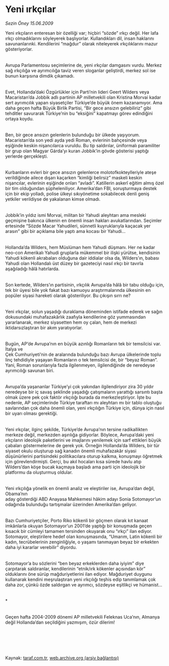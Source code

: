 # Yeni ırkçılar

*Sezin Öney 15.06.2009*

<div class="taraf_structure_2col_1zq">
<div class="margen_n">



 <p>Yeni ırkçıların enteresan bir özelliği var; hiçbiri “sözde” ırkçı değil. Her lafa ırkçı olmadıklarını söyleyerek başlıyorlar. Kullandıkları dil, insan haklarını savunanlarınki. Kendilerini “mağdur” olarak niteleyerek ırkçılıklarını mazur gösteriyorlar. <br/><br/><br/>Avrupa Parlamentosu seçimlerine de, yeni ırkçılar damgasını vurdu. Merkez sağ ırkçılığa ve ayrımcılığa taviz veren sloganlar geliştirdi, merkez sol ise bunun karşısına dimdik çıkamadı. <br/><br/><br/>Evet, Hollanda’daki Özgürlükler için Parti’nin lideri Geert Wilders veya Macaristan’da Jobbik adlı partinin AP milletvekili olan Kristina Morvai kadar sert ayrımcılık yapan siyasetçiler Türkiye’de büyük önem kazanamıyor. Ama daha geçen hafta Büyük Birlik Partisi, “Bir gece ansızın gelebiliriz” gibi tehditler savurarak Türkiye’nin bu “eksiğini” kapatmayı görev edindiğini ortaya koydu. <br/><br/><br/>Ben, bir gece ansızın gelenlerin bulunduğu bir ülkede yaşıyorum. Macaristan’da son yedi ayda yedi Roman, evlerinin bahçesinde veya eşiğinde keskin nişancılarca vuruldu. Bu tip saldırılar, üniformalı paramiliter bir grup olan Magyar Gárda’yı kuran Jobbik’in gövde gösterisi yaptığı yerlerde gerçekleşti. <br/><br/><br/>Kurbanların evleri bir gece ansızın gelenlerce molotofkokteylleriyle ateşe verildiğinde ailece dışarı kaçarken “kimliği belirsiz” maskeli keskin nişancılar, evlerinin eşiğinde onları “avladı”. Katillerin askerî eğitim almış özel bir tim olduğundan şüpheleniliyor. Amerika’dan FBI, soruşturmaya destek için bir ekip yolladı, polise ülkeyi sıkıyönetime sokabilecek denli geniş yetkiler verildiyse de yakalanan kimse olmadı. <br/><br/><br/>Jobbik’in yıldız ismi Morvai, militan bir Yahudi aleyhtarı ama mesleki geçmişine bakınca ülkenin en önemli insan hakları avukatlarından. Seçimler ertesinde “Sözde Macar Yahudileri, sünnetli kuyruklarıyla kaçacak yer arasın” gibi bir açıklama bile yaptı ama kocası bir Yahudi... <br/><br/><br/>Hollanda’da Wilders, hem Müslüman hem Yahudi düşmanı. Her ne kadar neo-con Amerikalı Yahudi gruplarla mükemmel bir ilişki yürütse, kendisinin Yahudi kökenli akrabaları olduğuna dair iddialar olsa da, Wilders’ın, babası Yahudi olan Hollandalı üst düzey bir gazeteciyi nasıl ırkçı bir tavırla aşağıladığı hâlâ hatırlarda. <br/><br/><br/>Son kertede, Wilders’ın partisinin, ırkçılık Avrupa’da hâlâ bir tabu olduğu için, tek bir üyesi bile yok fakat bazı kamuoyu araştırmalarında ülkesinin en popüler siyasi hareketi olarak gösteriliyor. Bu çıkışın sırrı ne?<br/><br/><br/>Yeni ırkçılar, solun yaşadığı duraklama döneminden istifade ederek ve sağın dokusundaki muhafazakârlık zaafıyla kendilerine göz yummasından yararlanarak, merkez siyasetten hem oy çalan, hem de merkezi iktidarsızlaştıran bir akım yaratıyorlar. <br/><br/><br/>Bugün, AP’de Avrupa’nın en büyük azınlığı Romanların tek bir temsilcisi var. İtalya ve <br/>Çek Cumhuriyeti’nin de aralarında bulunduğu bazı Avrupa ülkelerinde toplu linç tehdidiyle yaşayan Romanların o tek temsilcisi de, bir “beyaz Roman”. Yani, Roman sorunlarıyla fazla ilgilenmeyen, ilgilendiğinde de neredeyse ayrımcılığı savunan biri. <br/><br/><br/>Avrupa’da yaşananlar Türkiye’yi çok yakından ilgilendiriyor zira 30 yıldır neredeyse bir iç savaş şeklinde yaşadığı çatışmaların yarattığı sarsıntı başta olmak üzere pek çok faktör ırkçılığı burada da merkezleştiriyor. İşte bu nedenle, AP seçimlerinde Türkiye taraftarı mı aleyhtarı mı bir tablo oluştuğu savlarından çok daha önemli olan, yeni ırkçılığın Türkiye için, dünya için nasıl bir uyarı olması gerektiği.<br/><br/><br/>Yeni ırkçılar, ilginç şekilde, Türkiye’de Avrupa’nın tersine radikallikten merkeze değil, merkezden aşırılığa gidiyorlar. Böylece, Avrupa’daki yeni ırkçıların ideolojik paketlerini ve imajlarını yenilemek için sarf ettikleri büyük çabaları göstermelerine de gerek yok. Örneğin Hollanda’da Wilders, bir tür siyaset okulu oluşturup sağ kanadın önemli muhafazakâr siyasi düşünürlerini partisindeki politikacılara oturup kalkma, konuşmayı öğretmek için görevlendirmişti. Gerçi, bu akıl hocaları kısa sürede havlu atıp Wilders’dan köşe bucak kaçmaya başladı ama parti için ideolojik bir platformu da oluşturmuş oldular. <br/><br/><br/>Yeni ırkçılığa yönelik en önemli analiz ve eleştiriler ise, Avrupa’dan değil, Obama’nın <br/>aday gösterdiği ABD Anayasa Mahkemesi hâkim adayı Sonia Sotomayor’un odağında bulunduğu tartışmalar üzerinden Amerika’dan geliyor. <br/><br/><br/>Bazı Cumhuriyetçiler, Porto Riko kökenli bir göçmen olarak kıt kanaat imkânlarla okuyan Sotomayor’un 2001’de yaptığı bir konuşmada geçen kısacık bir cümleyi tamamen tersinden okuyarak onu “ırkçı” ilan ediyor. Sotomayor, eleştirilere hedef olan konuşmasında, “Umarım, Latin kökenli bir kadın, tecrübelerinin zenginliğiyle, o yaşamı tanımayan beyaz bir erkekten daha iyi kararlar verebilir” diyordu. <br/><br/><br/>Sotomayor’a bu sözlerini “ben beyaz erkeklerden daha iyiyim” diye çarpıtarak saldıranlar, kendilerinin “etnik/ırk kökenler açısından kör” olduklarını öne sürüp mağduriyetlerini ilan ediyor. Mağduriyet duygunu kullanarak kendini meşrulaştıran yeni ırkçılığı teşhis edip tanımlamak çok daha zor, çünkü özde saldırgan ve ayrımcı, sözdeyse eşitlikçi ve hümanist...<br/><br/><br/>*<br/><br/><br/>Geçen hafta 2004-2009 dönemi AP milletvekili Feleknas Uca’nın, Almanya değil Hollanda’dan seçildiğini yazmışım, özür dilerim! <br/></p>
<br/>
<br/>
<br/>



<br/>


<div id="taraf_not">
</div>

</div>


</div>

Kaynak: [taraf.com.tr](http://www.taraf.com.tr:80/makale/6038.htm), [web.archive.org (arşiv bağlantısı)](http://web.archive.org/web/20090825164234/http://www.taraf.com.tr:80/makale/6038.htm)
